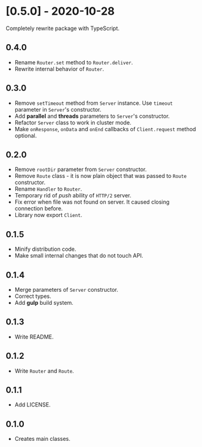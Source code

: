 # [0.5.0] - 2020-10-28

Completely rewrite package with TypeScript. 

## 0.4.0

- Rename `Router.set` method to `Router.deliver`.
- Rewrite internal behavior of `Router`.

## 0.3.0

- Remove `setTimeout` method from `Server` instance. Use `timeout` parameter in `Server`'s constructor.
- Add **parallel** and **threads** parameters to `Server`'s constructor.
- Refactor `Server` class to work in cluster mode.
- Make `onResponse`, `onData` and `onEnd` callbacks of `Client.request` method optional.

## 0.2.0

- Remove `rootDir` parameter from `Server` constructor.
- Remove `Route` class - it is now plain object that was passed to `Route` constructor.
- Rename `Handler` to `Router`.
- Temporary rid of *push* ability of `HTTP/2` server.
- Fix error when file was not found on server. It caused closing connection before.
- Library now export `Client`.

## 0.1.5

- Minify distribution code.
- Make small internal changes that do not touch API.

## 0.1.4

- Merge parameters of `Server` constructor.
- Correct types.
- Add **gulp** build system.

## 0.1.3

- Write README. 

## 0.1.2

- Write `Router` and `Route`.

## 0.1.1

- Add LICENSE.

## 0.1.0

- Creates main classes.